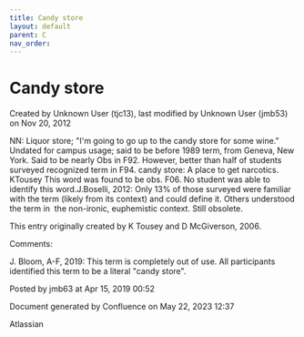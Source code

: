 ```yaml
---
title: Candy store
layout: default
parent: C
nav_order:
---
```


# Candy store

Created by  Unknown User (tjc13), last modified by  Unknown User (jmb53) on Nov 20, 2012

NN: Liquor store; &quot;I'm going to go up to the candy store for some wine.&quot; Undated for campus usage; said to be before 1989 term, from Geneva, New York. Said to be nearly Obs in F92. However, better than half of students surveyed recognized term in F94. candy store: A place to get narcotics. KTousey This word was found to be obs. F06. No student was able to identify this word.J.Boselli, 2012: Only 13% of those surveyed were familiar with the term (likely from its context) and could define it. Others understood the term in  the non-ironic, euphemistic context. Still obsolete. 

This entry originally created by K Tousey and D McGiverson, 2006.

Comments:

J. Bloom, A-F, 2019: This term is completely out of use. All participants identified this term to be a literal &quot;candy store&quot;. 

Posted by jmb63 at Apr 15, 2019 00:52

Document generated by Confluence on May 22, 2023 12:37

Atlassian
